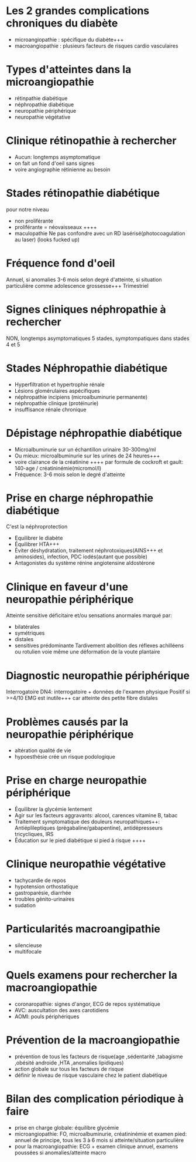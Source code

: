 # Les 2 grandes complications chroniques du diabète
- microangiopathie : spécifique du diabète+++
- macroangiopathie : plusieurs facteurs de risques cardio vasculaires

# Types d'atteintes dans la microangiopathie
- rétinpathie diabétique
- néphropathie diabétique
- neuropathie périphérique
- neuropathie végétative

# Clinique rétinopathie à rechercher
- Aucun: longtemps asymptomatique
- on fait un fond d'oeil sans signes
- voire angiographie rétinienne au besoin

# Stades rétinopathie diabétique
pour notre niveau
- non proliférante
- proliférante = néovaisseaux ++++
- maculopathie
Ne pas confondre avec un RD lasérisé(photocoagulation au laser) (looks fucked up)

# Fréquence fond d'oeil
Annuel, si anomalies 3-6 mois selon degré d'atteinte, si situation particulière
comme adolescence grossesse+++ Trimestriel

# Signes cliniques néphropathie à rechercher 
NON, longtemps asymptomatiques
5 stades, symptompatiques dans stades 4 et 5

# Stades Néphropathie diabétique
- Hyperfiltration et hypertrophie rénale
- Lésions glomérulaires aspécifiques
- néphropathie incipiens (microalbuminurie permanente)
- néphropathie clinique (protéinurie)
- insuffisance rénale chronique

# Dépistage néphropathie diabétique
- Microalbuminurie sur un échantillon urinaire 30-300mg/ml
- Ou mieux: microalbuminurie sur les urines de 24 heures+++
- voire clairance de la créatinine ++++ par formule de cockroft et gault:
140-age / créatininémie(micromol/l)
- Fréquence: 3-6 mois selon le degré d'atteinte

# Prise en charge néphropathie diabétique
C'est la néphroprotection
- Equilibrer le diabète
- Équilibrer HTA+++
- Éviter déshydratation, traitement néphrotoxiques(AINS+++ et aminosides),
infection, PDC iodés(autant que possible)
- Antagonistes du système rénine angiotensine aldostérone

# Clinique en faveur d'une neuropathie périphérique
Atteinte sensitive déficitaire et/ou sensations anormales marqué par:
- bilatérales
- symétriques
- distales
- sensitives prédominante
Tardivement abolition des réflexes achilléens ou rotulien voie même une
déformation de la voute plantaire

# Diagnostic neuropathie périphérique
Interrogatoire DN4: interrogatoire + données de l'examen physique
Positif si >=4/10
EMG est inutile+++ car atteinte des petite fibre distales

# Problèmes causés par la neuropathie périphérique
- altération qualité de vie
- hypoesthésie crée un risque podologique

# Prise en charge neuropathie périphérique
- Équilibrer la glycémie lentement
- Agir sur les facteurs aggravants: alcool, carences vitamine B, tabac
- Traitement symptomatique des douleurs neuropathiques++: Antiéplileptiques
(prégabaline/gabapentine), antidépresseurs tricycliques, IRS
- Éducation sur le pied diabétique si pied à risque ++++

# Clinique neuropathie végétative
- tachycardie de repos
- hypotension orthostatique
- gastroparésie, diarrhée
- troubles génito-urinaires
- sudation

# Particularités macroangipathie
- silencieuse
- multifocale

# Quels examens pour rechercher la macroangiopathie
- coronaropathie: signes d'angor, ECG de repos systématique
- AVC: auscultation des axes carotidiens
- AOMI: pouls périphériques

# Prévention de la macroangiopathie
- prévention de tous les facteurs de risque(age ,sédentarité ,tabagisme ,obésité
androide ,HTA ,anomalies lipidiques)
- action globale sur tous les facteurs de risque
- définir le niveau de risque vasculaire chez le patient diabétique

# Bilan des complication périodique à faire
- prise en charge globale: équilibre glycémie
- microangiopathie: FO, microalbuminurie, créatininémie et examen pied: annuel de
principe, tous les 3 à 6 mois si atteinte/situation particulière
- pour la macroangiopathie: ECG + examen clinique annuel, examens poussées si
anomalies/atteinte macro
